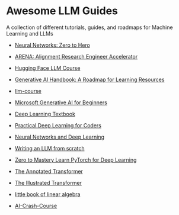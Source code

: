 # Awesome LLM Guides

A collection of different tutorials, guides, and roadmaps for Machine Learning
and LLMs

- [Neural Networks: Zero to Hero](https://github.com/karpathy/nn-zero-to-hero/tree/master)
- [ARENA: Alignment Research Engineer Accelerator](https://www.arena.education/)
- [Hugging Face LLM Course](https://huggingface.co/learn/llm-course/chapter1/1)
- [Generative AI Handbook: A Roadmap for Learning Resources](https://genai-handbook.github.io/#)
- [llm-course](https://github.com/mlabonne/llm-course)
- [Microsoft Generative AI for Beginners](https://microsoft.github.io/generative-ai-for-beginners/#/)
- [Deep Learning Textbook](https://www.deeplearningbook.org/)
- [Practical Deep Learning for Coders](https://course.fast.ai/)
- [Neural Networks and Deep Learning](http://neuralnetworksanddeeplearning.com/)
- [Writing an LLM from scratch](https://www.gilesthomas.com/2024/12/llm-from-scratch-1)
- [Zero to Mastery Learn PyTorch for Deep Learning](https://www.learnpytorch.io/)

- [The Annotated Transformer](https://nlp.seas.harvard.edu/annotated-transformer/)
- [The Illustrated Transformer](https://jalammar.github.io/illustrated-transformer/)
- [little book of linear algebra](https://github.com/little-book-of/linear-algebra)
- [AI-Crash-Course](https://github.com/henrythe9th/AI-Crash-Course)
